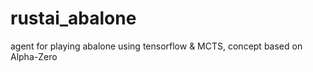 # rustai_abalone

agent for playing abalone using tensorflow &amp; MCTS, concept based on Alpha-Zero
